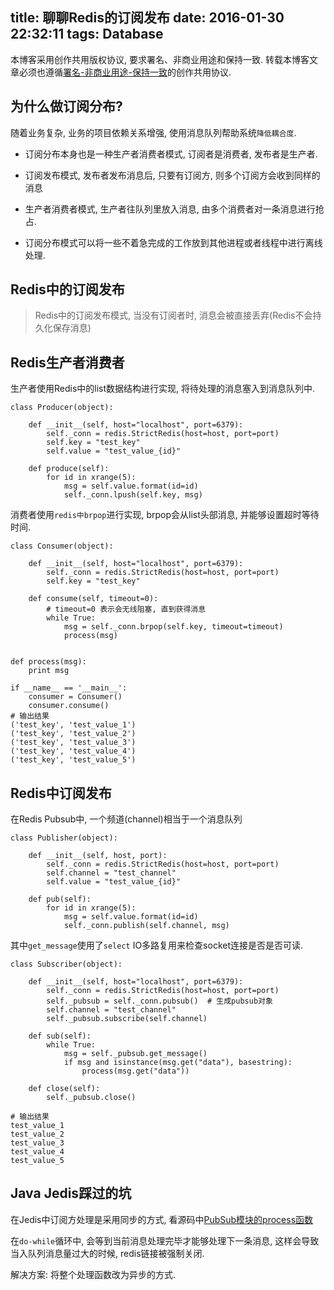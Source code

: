 title: 聊聊Redis的订阅发布
date: 2016-01-30 22:32:11
tags: Database
---

本博客采用创作共用版权协议, 要求署名、非商业用途和保持一致. 转载本博客文章必须也遵循[署名-非商业用途-保持一致](http://creativecommons.org/licenses/by-nc-sa/3.0/deed.zh)的创作共用协议.


## 为什么做订阅分布?

随着业务复杂, 业务的项目依赖关系增强, 使用消息队列帮助系统`降低耦合度`.

- 订阅分布本身也是一种生产者消费者模式, 订阅者是消费者, 发布者是生产者.
- 订阅发布模式, 发布者发布消息后, 只要有订阅方, 则多个订阅方会收到同样的消息
- 生产者消费者模式,  生产者往队列里放入消息, 由多个消费者对一条消息进行抢占.

- 订阅分布模式可以将一些不着急完成的工作放到其他进程或者线程中进行离线处理.

<!--more-->

## Redis中的订阅发布

> Redis中的订阅发布模式, 当没有订阅者时, 消息会被直接丢弃(Redis不会持久化保存消息)



## Redis生产者消费者

生产者使用Redis中的list数据结构进行实现, 将待处理的消息塞入到消息队列中.


```
class Producer(object):

    def __init__(self, host="localhost", port=6379):
        self._conn = redis.StrictRedis(host=host, port=port)
        self.key = "test_key"
        self.value = "test_value_{id}"

    def produce(self):
        for id in xrange(5):
            msg = self.value.format(id=id)
            self._conn.lpush(self.key, msg)
```

消费者使用`redis中brpop`进行实现, brpop会从list头部消息, 并能够设置超时等待时间.

```
class Consumer(object):

    def __init__(self, host="localhost", port=6379):
        self._conn = redis.StrictRedis(host=host, port=port)
        self.key = "test_key"

    def consume(self, timeout=0):
        # timeout=0 表示会无线阻塞, 直到获得消息
        while True:
            msg = self._conn.brpop(self.key, timeout=timeout)
            process(msg)


def process(msg):
    print msg

if __name__ == '__main__':
    consumer = Consumer()
    consumer.consume()
# 输出结果
('test_key', 'test_value_1')
('test_key', 'test_value_2')
('test_key', 'test_value_3')
('test_key', 'test_value_4')
('test_key', 'test_value_5')

```



## Redis中订阅发布

在Redis Pubsub中, 一个频道(channel)相当于一个消息队列

```
class Publisher(object):

    def __init__(self, host, port):
        self._conn = redis.StrictRedis(host=host, port=port)
        self.channel = "test_channel"
        self.value = "test_value_{id}"

    def pub(self):
        for id in xrange(5):
            msg = self.value.format(id=id)
            self._conn.publish(self.channel, msg)
```

其中`get_message`使用了`select` IO多路复用来检查socket连接是否是否可读.

```
class Subscriber(object):

    def __init__(self, host="localhost", port=6379):
        self._conn = redis.StrictRedis(host=host, port=port)
        self._pubsub = self._conn.pubsub()  # 生成pubsub对象
        self.channel = "test_channel"
        self._pubsub.subscribe(self.channel)

    def sub(self):
        while True:
            msg = self._pubsub.get_message()
            if msg and isinstance(msg.get("data"), basestring):
                process(msg.get("data"))
    
    def close(self):
        self._pubsub.close()

# 输出结果
test_value_1
test_value_2
test_value_3
test_value_4
test_value_5
```


## Java Jedis踩过的坑

在Jedis中订阅方处理是采用同步的方式, 看源码中[PubSub模块的process函数](https://github.com/xetorthio/jedis/blob/master/src/main/java/redis/clients/jedis/JedisPubSub.java)

在`do-while`循环中, 会等到当前消息处理完毕才能够处理下一条消息, 这样会导致当入队列消息量过大的时候, redis链接被强制关闭.

解决方案: 将整个处理函数改为异步的方式.

